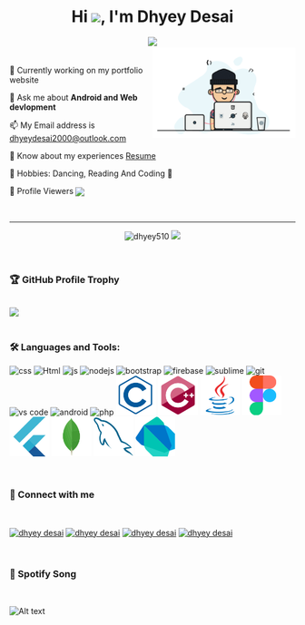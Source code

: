 <h1 align='center'>Hi <img src="https://github.com/TheDudeThatCode/TheDudeThatCode/blob/master/Assets/Hi.gif" width="30px"/>, I'm Dhyey Desai</h1>
<div align="center">
 <a href="https://git.io/typing-svg">
   <img src="https://readme-typing-svg.herokuapp.com?color=%23F70F0F&size=23&width=650&lines=I'm+passionate+about+android+and+web+development">
</a>
</div>
<img width="50%" align="right" alt="Github" src="chill scene.gif" /> 
<br>

 📌 Currently working on my portfolio website

 💬 Ask me about <b>Android and Web devlopment</b>

 📫 My Email address is dhyeydesai2000@outlook.com
 
 📄 Know about my experiences <a href='https://drive.google.com/file/d/1BVOLPEFLXX-sQQXg30MY7GPFt8Yw1K9C/view?usp=sharing'>Resume</a>

 💛 Hobbies: Dancing, Reading And Coding 💛
 
 👀 Profile Viewers  <img src='https://profile-counter.glitch.me/dhyey510/count.svg' height='20' align='center'>

<br>
<hr>

<div align='center'>
 <img src="https://github-readme-stats.vercel.app/api/top-langs?username=dhyey510&show_icons=true&locale=en&layout=compact" alt="dhyey510" height='200'>
 <img src='https://github-readme-stats.vercel.app/api?username=dhyey510&show_icons=true&theme=dracula' height='200'>
</div>

<br>
<br>

<h3>🏆 GitHub Profile Trophy</h3><br>
<a href="https://github.com/ryo-ma/github-profile-trophy">
   <img src="https://github-profile-trophy.vercel.app/?username=dhyey510&margin-h=15&margin-w=15">
</a>
<br>
<br>

<h3 align="left">🛠️ Languages and Tools:</h3>
<p align="left"> 
 <img src="https://media.giphy.com/media/fsEaZldNC8A1PJ3mwp/giphy.gif/200w.webp" width="70" alt='css'>
 <img src="https://media.giphy.com/media/XAxylRMCdpbEWUAvr8/giphy.gif/200w.webp" width='70' alt='Html'>
 <img src="https://media.giphy.com/media/ln7z2eWriiQAllfVcn/giphy.gif/200w.webp" width='70' alt="js">
 <img src="https://media.giphy.com/media/kdFc8fubgS31b8DsVu/giphy.gif/200w.webp" width='70' alt="nodejs">
 <img src='https://media.giphy.com/media/Sr8xDpMwVKOHUWDVRD/giphy.gif/200w.webp' width='70' alt='bootstrap'>
 <img src='https://media.giphy.com/media/Ri2TUcKlaOcaDBxFpY/giphy.gif/200w.webp' width='70' alt='firebase'>
 <img src='https://media.giphy.com/media/jnDKffgCfGYOp6cMTK/giphy.gif/200w.webp' width='70' alt='sublime'>
 <img src='https://media.giphy.com/media/kH1DBkPNyZPOk0BxrM/giphy.gif/200w.webp' width='70' alt='git'>
 <img src='https://media.giphy.com/media/IdyAQJVN2kVPNUrojM/giphy.gif/200w.webp' width='70' alt='vs code'>
 <img src='https://media.giphy.com/media/UQJlZ2OcaCA2RLfGiZ/giphy.gif/200w.webp' width='70' alt='android'>
 <img src='https://media.giphy.com/media/JqDcpPX8vWahUny0pE/giphy.gif/200w.webp' width='70' alt='php'>
 <img src='c-line.svg' width='70' alt='c'>
 <img src='cplusplus-original.svg' width='70' alt='c++'>
 <img src='java-original.svg' width='70' alt='java'>
 <img src='figma-original.svg' width='70' alt='figma'>
 <img src='flutter-original.svg' width='70' alt='flutter'>
 <img src='mongodb-original.svg' width='70' alt='mongodb'>
 <img src='mysql-original.svg' width='70' alt='mysql'>
 <img src='dart-original.svg' width='70' alt='dart'>
</p>
<br>

<h3>📱 Connect with me</h3>
<br>
 <p align="left">
 <a href="https://www.linkedin.com/in/dhyey-desai-178187182/" target="blank"><img align="center" src="https://cdn.jsdelivr.net/npm/simple-icons@3.0.1/icons/linkedin.svg" alt="dhyey desai" height="30" width="40" /></a>
 <a href="https://www.facebook.com/dhyey.510/" target="blank"><img align="center" src="https://cdn.jsdelivr.net/npm/simple-icons@3.0.1/icons/facebook.svg" alt="dhyey desai"  height="30" width="40" /></a>
 <a href="https://www.instagram.com/d.h.y.e.y._" target="blank"><img align="center" src="https://cdn.jsdelivr.net/npm/simple-icons@3.0.1/icons/instagram.svg" alt="dhyey desai" height="30" width="40" /></a>
 <a href="https://www.quora.com/profile/Desai-Dhyey" target="blank"><img align="center" src="https://cdn.jsdelivr.net/npm/simple-icons@3.0.1/icons/quora.svg" alt="dhyey desai" height="30" width="40" /></a>
</p>

<br>

<h3>🎵 Spotify Song</h3>
<br>

![Alt text](https://spotify-recently-played-readme.vercel.app/api?user=31qarovceb6qs4yds5ocnr7bggfq&count=1)



